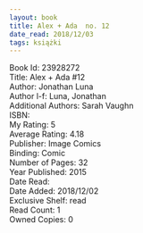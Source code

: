 ```yaml
---
layout: book
title: Alex + Ada  no. 12
date_read: 2018/12/03
tags: książki
---
```


Book Id: 23928272<br />
Title: Alex + Ada #12<br />
Author: Jonathan Luna<br />
Author l-f: Luna, Jonathan<br />
Additional Authors: Sarah Vaughn<br />
ISBN: <br />
My Rating: 5<br />
Average Rating: 4.18<br />
Publisher: Image Comics <br />
Binding: Comic<br />
Number of Pages: 32<br />
Year Published: 2015<br />
Date Read: <br />
Date Added: 2018/12/02<br />
Exclusive Shelf: read<br />
Read Count: 1<br />
Owned Copies: 0<br />


